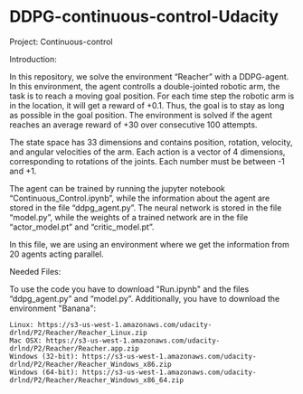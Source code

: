 # DDPG-continuous-control-Udacity

Project: Continuous-control

Introduction:

In this repository, we solve the environment “Reacher” with a DDPG-agent. In this environment, the agent controlls a double-jointed robotic arm, the task is to reach a moving goal position. For each time step the robotic arm is in the location, it will get a reward of +0.1.
Thus, the goal is to stay as long as possible in the goal position. The environment is solved if the agent reaches an average reward of +30 over consecutive 100 attempts.

The state space has 33 dimensions and contains position, rotation, velocity, and angular velocities of the arm. Each action is a vector of 4 dimensions, corresponding to rotations of the joints. Each number must be between -1 and +1.

The agent can be trained by running the jupyter notebook “Continuous_Control.ipynb”, while the information about the agent are stored in the file “ddpg_agent.py”. The neural network is stored in the file “model.py”, while the weights of a trained network are in the file “actor_model.pt” and “critic_model.pt”.

In this file, we are using an environment where we get the information from 20 agents acting parallel.

Needed Files:

To use the code you have to download "Run.ipynb" and the files “ddpg_agent.py” and “model.py”. Additionally, you have to download the environment "Banana":

    Linux: https://s3-us-west-1.amazonaws.com/udacity-drlnd/P2/Reacher/Reacher_Linux.zip
    Mac OSX: https://s3-us-west-1.amazonaws.com/udacity-drlnd/P2/Reacher/Reacher.app.zip
    Windows (32-bit): https://s3-us-west-1.amazonaws.com/udacity-drlnd/P2/Reacher/Reacher_Windows_x86.zip
    Windows (64-bit): https://s3-us-west-1.amazonaws.com/udacity-drlnd/P2/Reacher/Reacher_Windows_x86_64.zip
